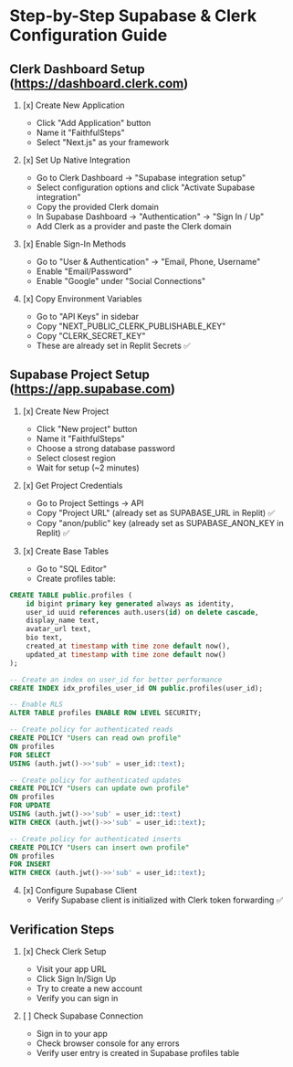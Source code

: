 
# Step-by-Step Supabase & Clerk Configuration Guide

## Clerk Dashboard Setup (https://dashboard.clerk.com)

1. [x] Create New Application
   - Click "Add Application" button
   - Name it "FaithfulSteps"
   - Select "Next.js" as your framework

2. [x] Set Up Native Integration
   - Go to Clerk Dashboard → "Supabase integration setup"
   - Select configuration options and click "Activate Supabase integration"
   - Copy the provided Clerk domain
   - In Supabase Dashboard → "Authentication" → "Sign In / Up"
   - Add Clerk as a provider and paste the Clerk domain

3. [x] Enable Sign-In Methods
   - Go to "User & Authentication" → "Email, Phone, Username"
   - Enable "Email/Password"
   - Enable "Google" under "Social Connections"

4. [x] Copy Environment Variables
   - Go to "API Keys" in sidebar
   - Copy "NEXT_PUBLIC_CLERK_PUBLISHABLE_KEY"
   - Copy "CLERK_SECRET_KEY"
   - These are already set in Replit Secrets ✅

## Supabase Project Setup (https://app.supabase.com)

1. [x] Create New Project
   - Click "New project" button
   - Name it "FaithfulSteps"
   - Choose a strong database password
   - Select closest region
   - Wait for setup (~2 minutes)

2. [x] Get Project Credentials
   - Go to Project Settings → API
   - Copy "Project URL" (already set as SUPABASE_URL in Replit) ✅
   - Copy "anon/public" key (already set as SUPABASE_ANON_KEY in Replit) ✅

3. [x] Create Base Tables
   - Go to "SQL Editor"
   - Create profiles table:

```sql
CREATE TABLE public.profiles (
    id bigint primary key generated always as identity,
    user_id uuid references auth.users(id) on delete cascade,
    display_name text,
    avatar_url text,
    bio text,
    created_at timestamp with time zone default now(),
    updated_at timestamp with time zone default now()
);

-- Create an index on user_id for better performance
CREATE INDEX idx_profiles_user_id ON public.profiles(user_id);

-- Enable RLS
ALTER TABLE profiles ENABLE ROW LEVEL SECURITY;

-- Create policy for authenticated reads
CREATE POLICY "Users can read own profile" 
ON profiles
FOR SELECT 
USING (auth.jwt()->>'sub' = user_id::text);

-- Create policy for authenticated updates
CREATE POLICY "Users can update own profile"
ON profiles
FOR UPDATE
USING (auth.jwt()->>'sub' = user_id::text)
WITH CHECK (auth.jwt()->>'sub' = user_id::text);

-- Create policy for authenticated inserts
CREATE POLICY "Users can insert own profile"
ON profiles
FOR INSERT
WITH CHECK (auth.jwt()->>'sub' = user_id::text);
```

4. [x] Configure Supabase Client
   - Verify Supabase client is initialized with Clerk token forwarding ✅

## Verification Steps

1. [x] Check Clerk Setup
   - Visit your app URL
   - Click Sign In/Sign Up
   - Try to create a new account
   - Verify you can sign in

2. [ ] Check Supabase Connection
   - Sign in to your app
   - Check browser console for any errors
   - Verify user entry is created in Supabase profiles table
